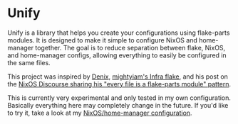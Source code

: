 # Unify
Unify is a library that helps you create your configurations using flake-parts modules. It is designed to make it simple to configure NixOS and home-manager together. The goal is to reduce separation between flake, NixOS, and home-manager configs, allowing everything to easily be configured in the same files. 

This project was inspired by [Denix](https://github.com/yunfachi/denix), [mightyiam's Infra flake](https://github.com/mightyiam/infra), and his post on the [NixOS Discourse sharing his "every file is a flake-parts module" pattern](https://discourse.nixos.org/t/pattern-every-file-is-a-flake-parts-module/61271/1).

This is currently very experimental and only tested in my own configuration. Basically everything here may completely change in the future. If you'd like to try it, take a look at my [NixOS/home-manager configuration](https://codeberg.org/quasigod/nixconfig).
